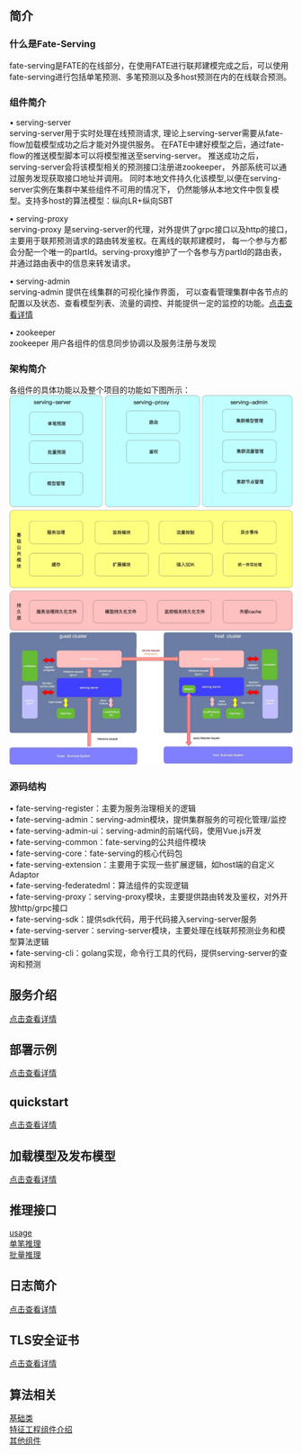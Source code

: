 ## 简介
### 什么是Fate-Serving
fate-serving是FATE的在线部分，在使用FATE进行联邦建模完成之后，可以使用fate-serving进行包括单笔预测、多笔预测以及多host预测在内的在线联合预测。

### 组件简介
•	serving-server  
serving-server用于实时处理在线预测请求, 理论上serving-server需要从fate-flow加载模型成功之后才能对外提供服务。 在FATE中建好模型之后，通过fate-flow的推送模型脚本可以将模型推送至serving-server。 推送成功之后，serving-server会将该模型相关的预测接口注册进zookeeper， 外部系统可以通过服务发现获取接口地址并调用。 同时本地文件持久化该模型,以便在serving-server实例在集群中某些组件不可用的情况下， 仍然能够从本地文件中恢复模型。支持多host的算法模型：纵向LR+纵向SBT

•	serving-proxy  
serving-proxy 是serving-server的代理，对外提供了grpc接口以及http的接口， 主要用于联邦预测请求的路由转发鉴权。在离线的联邦建模时， 每一个参与方都会分配一个唯一的partId。serving-proxy维护了一个各参与方partId的路由表， 并通过路由表中的信息来转发请求。

•	serving-admin  
serving-admin 提供在线集群的可视化操作界面， 可以查看管理集群中各节点的配置以及状态、查看模型列表、流量的调控、并能提供一定的监控的功能。[点击查看详情](./example/admin.md)    

•	zookeeper  
zookeeper 用户各组件的信息同步协调以及服务注册与发现

### 架构简介  
各组件的具体功能以及整个项目的功能如下图所示：  
![架构1](img/Structure1.jpg)  
![架构2](img/Structure2.jpg)

### 源码结构
•	fate-serving-register：主要为服务治理相关的逻辑  
•	fate-serving-admin：serving-admin模块，提供集群服务的可视化管理/监控  
•	fate-serving-admin-ui：serving-admin的前端代码，使用Vue.js开发  
•	fate-serving-common：fate-serving的公共组件模块  
•	fate-serving-core：fate-serving的核心代码包  
•	fate-serving-extension：主要用于实现一些扩展逻辑，如host端的自定义Adaptor  
•	fate-serving-federatedml：算法组件的实现逻辑  
•	fate-serving-proxy：serving-proxy模块，主要提供路由转发及鉴权，对外开放http/grpc接口  
•	fate-serving-sdk：提供sdk代码，用于代码接入serving-server服务  
•	fate-serving-server：serving-server模块，主要处理在线联邦预测业务和模型算法逻辑  
•	fate-serving-cli：golang实现，命令行工具的代码，提供serving-server的查询和预测  

## 服务介绍
[点击查看详情](./service/service.md)

## 部署示例
[点击查看详情](./example/deploy.md)
 
## quickstart
[点击查看详情](./quickstart/quickstart.md)

## 加载模型及发布模型
[点击查看详情](./model/load.md)

## 推理接口
[usage](./inference/usage.md)   
[单笔推理](./inference/single.md)   
[批量推理](./inference/batch.md)    

## 日志简介
[点击查看详情](./log/log.md)

## TLS安全证书
[点击查看详情](config/security.md)

## 算法相关
[基础类](./algo/base.md)   
[特征工程组件介绍](./algo/feature.md)   
[其他组件](./algo/components.md)    


